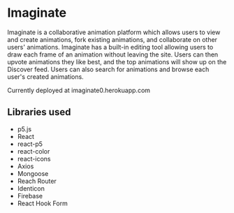 # Imaginate

Imaginate is a collaborative animation platform which allows users to view and create animations, fork existing animations, and collaborate on other users' animations. Imaginate has a built-in editing tool allowing users to draw each frame of an animation without leaving the site. Users can then upvote animations they like best, and the top animations will show up on the Discover feed. Users can also search for animations and browse each user's created animations.

Currently deployed at imaginate0.herokuapp.com

## Libraries used

- p5.js
- React
- react-p5
- react-color
- react-icons
- Axios
- Mongoose
- Reach Router
- Identicon
- Firebase
- React Hook Form
